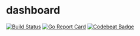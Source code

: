 # dashboard
[![Build Status](https://travis-ci.org/xiaosongluo/dashboard.svg?branch=master)](https://travis-ci.org/xiaosongluo/dashboard)
[![Go Report Card](https://goreportcard.com/badge/github.com/xiaosongluo/dashboard)](https://goreportcard.com/report/github.com/xiaosongluo/dashboard)
[![Codebeat Badge](https://codebeat.co/badges/679fdcd0-9322-4b1a-bc07-52d88a3915d3)](https://codebeat.co/projects/github-com-xiaosongluo-dashboard-master)